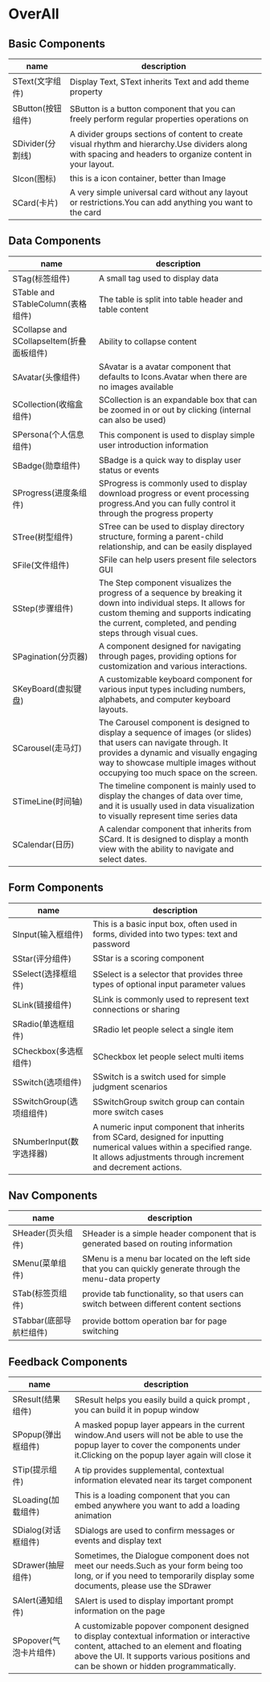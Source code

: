 # OverAll

## Basic Components

|name|description|
|--|--|
|SText(文字组件)|Display Text, SText inherits Text and add theme property|
|SButton(按钮组件)|SButton is a button component that you can freely perform regular properties operations on|
|SDivider(分割线)| A divider groups sections of content to create visual rhythm and hierarchy.Use dividers along with spacing and headers to organize content in your layout.|
|SIcon(图标)|this is a icon container, better than Image|
|SCard(卡片)|A very simple universal card without any layout or restrictions.You can add anything you want to the card|

## Data Components

|name|description|
|--|--|
|STag(标签组件)|A small tag used to display data|
|STable and STableColumn(表格组件)|The table is split into table header and table content|
|SCollapse and SCollapseItem(折叠面板组件)|Ability to collapse content|
|SAvatar(头像组件)|SAvatar is a avatar component that defaults to Icons.Avatar when there are no images available|
|SCollection(收缩盒组件)|SCollection is an expandable box that can be zoomed in or out by clicking (internal can also be used)|
|SPersona(个人信息组件)|This component is used to display simple user introduction information|
|SBadge(勋章组件)|SBadge is a quick way to display user status or events|
|SProgress(进度条组件)|SProgress is commonly used to display download progress or event processing progress.And you can fully control it through the progress property|
|STree(树型组件)|STree can be used to display directory structure, forming a parent-child relationship, and can be easily displayed|
|SFile(文件组件)|SFile can help users present file selectors GUI|
|SStep(步骤组件)|The Step component visualizes the progress of a sequence by breaking it down into individual steps. It allows for custom theming and supports indicating the current, completed, and pending steps through visual cues.|
|SPagination(分页器)|A component designed for navigating through pages, providing options for customization and various interactions.|
|SKeyBoard(虚拟键盘)|A customizable keyboard component for various input types including numbers, alphabets, and computer keyboard layouts.|
|SCarousel(走马灯)|The Carousel component is designed to display a sequence of images (or slides) that users can navigate through. It provides a dynamic and visually engaging way to showcase multiple images without occupying too much space on the screen.|
|STimeLine(时间轴)|The timeline component is mainly used to display the changes of data over time, and it is usually used in data visualization to visually represent time series data|
|SCalendar(日历)|A calendar component that inherits from SCard. It is designed to display a month view with the ability to navigate and select dates.|

## Form Components

|name|description|
|--|--|
|SInput(输入框组件)|This is a basic input box, often used in forms, divided into two types: text and password|
|SStar(评分组件)|SStar is a scoring component|
|SSelect(选择框组件)|SSelect is a selector that provides three types of optional input parameter values|
|SLink(链接组件)|SLink is commonly used to represent text connections or sharing|
|SRadio(单选框组件)|SRadio let people select a single item|
|SCheckbox(多选框组件)|SCheckbox let people select multi items|
|SSwitch(选项组件)|SSwitch is a switch used for simple judgment scenarios|
|SSwitchGroup(选项组组件)|SSwitchGroup switch group can contain more switch cases|
|SNumberInput(数字选择器)|A numeric input component that inherits from SCard, designed for inputting numerical values within a specified range. It allows adjustments through increment and decrement actions.|
## Nav Components

|name|description|
|--|--|
|SHeader(页头组件)|SHeader is a simple header component that is generated based on routing information|
|SMenu(菜单组件)|SMenu is a menu bar located on the left side that you can quickly generate through the menu-data property|
|STab(标签页组件)|provide tab functionality, so that users can switch between different content sections|
|STabbar(底部导航栏组件)|provide bottom operation bar for page switching|

## Feedback Components

|name|description|
|--|--|
|SResult(结果组件)|SResult helps you easily build a quick prompt , you can build it in popup window|
|SPopup(弹出框组件)|A masked popup layer appears in the current window.And users will not be able to use the popup layer to cover the components under it.Clicking on the popup layer again will close it|
|STip(提示组件)|A tip provides supplemental, contextual information elevated near its target component|
|SLoading(加载组件)|This is a loading component that you can embed anywhere you want to add a loading animation|
|SDialog(对话框组件)|SDialogs are used to confirm messages or events and display text|
|SDrawer(抽屉组件)|Sometimes, the Dialogue component does not meet our needs.Such as your form being too long, or if you need to temporarily display some documents, please use the SDrawer|
|SAlert(通知组件)|SAlert is used to display important prompt information on the page|
|SPopover(气泡卡片组件)|A customizable popover component designed to display contextual information or interactive content, attached to an element and floating above the UI. It supports various positions and can be shown or hidden programmatically.|
